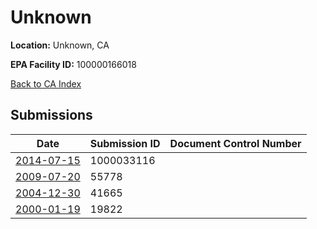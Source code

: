# Unknown

**Location:** Unknown, CA

**EPA Facility ID:** 100000166018

[Back to CA Index](../../index.md)

## Submissions

| Date | Submission ID | Document Control Number |
|------|--------------|-------------------------|
| [2014-07-15](submissions/1000033116.md) | 1000033116 |  |
| [2009-07-20](submissions/55778.md) | 55778 |  |
| [2004-12-30](submissions/41665.md) | 41665 |  |
| [2000-01-19](submissions/19822.md) | 19822 |  |
